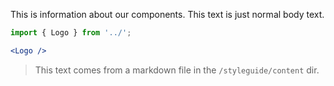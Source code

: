 This is information about our components. This text is just normal body text.

```jsx
import { Logo } from '../';

<Logo />
```

> This text comes from a markdown file in the `/styleguide/content` dir.
